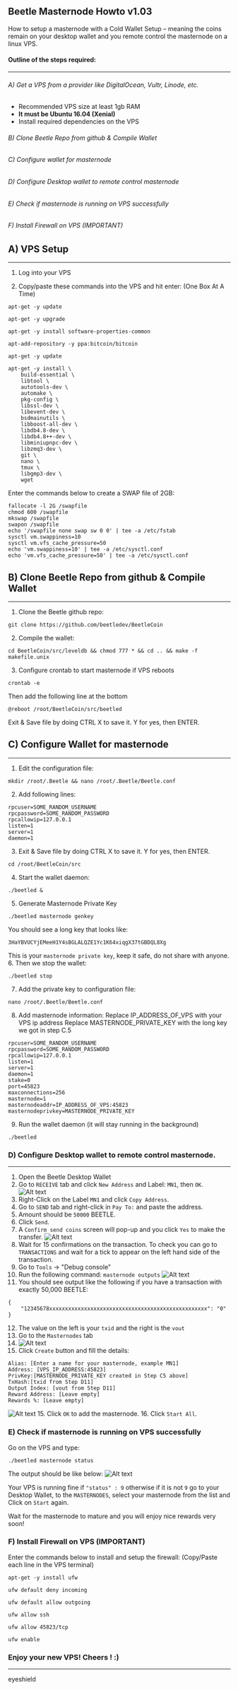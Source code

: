 ## Beetle Masternode Howto v1.03

How to setup a masternode with a Cold Wallet Setup – meaning the coins remain on your desktop wallet and you remote control the masternode on a linux VPS.

#### Outline of the steps required:
---
###### A) Get a VPS from a provider like DigitalOcean, Vultr, Linode, etc. 
   - Recommended VPS size at least 1gb RAM 
   - **It must be Ubuntu 16.04 (Xenial)**
   - Install required dependencies on the VPS
###### B) Clone Beetle Repo from github & Compile Wallet
###### C) Configure wallet for masternode
###### D) Configure Desktop wallet to remote control masternode
###### E) Check if masternode is running on VPS successfully
###### F) Install Firewall on VPS (IMPORTANT)

## A) VPS Setup
---
1. Log into your VPS

2. Copy/paste these commands into the VPS and hit enter: (One Box At A Time)
```
apt-get -y update
```
```
apt-get -y upgrade
```
```
apt-get -y install software-properties-common
```
```
apt-add-repository -y ppa:bitcoin/bitcoin
```
```
apt-get -y update
```
```
apt-get -y install \
    build-essential \
    libtool \
    autotools-dev \
    automake \
    pkg-config \
    libssl-dev \
    libevent-dev \
    bsdmainutils \
    libboost-all-dev \
    libdb4.8-dev \
    libdb4.8++-dev \
    libminiupnpc-dev \
    libzmq3-dev \
    git \
    nano \
    tmux \
    libgmp3-dev \
    wget
```

Enter the commands below to create a SWAP file of 2GB:
```
fallocate -l 2G /swapfile
chmod 600 /swapfile
mkswap /swapfile
swapon /swapfile
echo '/swapfile none swap sw 0 0' | tee -a /etc/fstab
sysctl vm.swappiness=10
sysctl vm.vfs_cache_pressure=50
echo 'vm.swappiness=10' | tee -a /etc/sysctl.conf
echo 'vm.vfs_cache_pressure=50' | tee -a /etc/sysctl.conf
```
## B) Clone Beetle Repo from github & Compile Wallet
---
1. Clone the Beetle github repo:
```
git clone https://github.com/beetledev/BeetleCoin
```
2. Compile the wallet:
```
cd BeetleCoin/src/leveldb && chmod 777 * && cd .. && make -f makefile.unix
```
3. Configure crontab to start masternode if VPS reboots
```
crontab -e
```
Then add the following line at the bottom
```
@reboot /root/BeetleCoin/src/beetled
```
Exit & Save file by doing CTRL X to save it. Y for yes, then ENTER.

## C) Configure Wallet for masternode
---
1. Edit the configuration file:
```
mkdir /root/.Beetle && nano /root/.Beetle/Beetle.conf
```
2. Add following lines:
```
rpcuser=SOME_RANDOM_USERNAME
rpcpassword=SOME_RANDOM_PASSWORD
rpcallowip=127.0.0.1
listen=1
server=1
daemon=1
```
3. Exit & Save file by doing CTRL X to save it. Y for yes, then ENTER.
```
cd /root/BeetleCoin/src
```
4. Start the wallet daemon:
```
./beetled &
```
5. Generate Masternode Private Key
```
./beetled masternode genkey
```
You should see a long key that looks like:
```
3HaYBVUCYjEMeeH1Y4sBGLALQZE1Yc1K64xiqgX37tGBDQL8Xg
```
This is your `masternode private key`, keep it safe, do not share with anyone.
6. Then we stop the wallet:
```
./beetled stop
```
7. Add the private key to configuration file:
```
nano /root/.Beetle/Beetle.conf
```
8. Add masternode information:
Replace IP_ADDRESS_OF_VPS with your VPS ip address
Replace MASTERNODE_PRIVATE_KEY with the long key we got in step C.5
```
rpcuser=SOME_RANDOM_USERNAME
rpcpassword=SOME_RANDOM_PASSWORD
rpcallowip=127.0.0.1
listen=1
server=1
daemon=1
stake=0
port=45823
maxconnections=256
masternode=1
masternodeaddr=IP_ADDRESS_OF_VPS:45823
masternodeprivkey=MASTERNODE_PRIVATE_KEY
```
9. Run the wallet daemon (it will stay running in the background)
```
./beetled
```

### D) Configure Desktop wallet to remote control masternode.
---
1. Open the Beetle Desktop Wallet
2. Go to `RECEIVE` tab and click `New Address` and Label: `MN1`, then `OK`.
![Alt text](https://dils.biz/images/new_receive_address.png "New Address")
3. Right-Click on the Label `MN1` and click `Copy Address`.
4. Go to `SEND` tab and right-click in `Pay To:` and paste the address.
5. Amount should be `50000` BEETLE.  
6. Click `Send`.
7. A `Confirm send coins` screen will pop-up and you click `Yes` to make the transfer.
![Alt text](https://dils.biz/images/sendcoins.png "Send coins")
8. Wait for 15 confirmations on the transaction.  To check you can go to `TRANSACTIONS` and wait for a tick to appear on the left hand side of the transaction.
9. Go to `Tools` -> "Debug console"
10. Run the following command: `masternode outputs`
![Alt text](https://dils.biz/images/console.png "Console")
11. You should see output like the following if you have a transaction with exactly 50,000 BEETLE:
```
{
    "12345678xxxxxxxxxxxxxxxxxxxxxxxxxxxxxxxxxxxxxxxxxxxxxxxxxx": "0"
}
```
12. The value on the left is your `txid` and the right is the `vout`
13. Go to the `Masternodes` tab
14. ![Alt text](https://dils.biz/images/masternode.png "Masternodes")
14. Click `Create` button and fill the details:
```
Alias: [Enter a name for your masternode, example MN1]
Address: [VPS_IP_ADDRESS:45823]
PrivKey:[MASTERNODE_PRIVATE_KEY created in Step C5 above]
TxHash:[txid from Step D11]
Output Index: [vout from Step D11]
Reward Address: [Leave empty]
Rewards %: [Leave empty]
```
![Alt text](https://dils.biz/images/AddNode.png "Add Node")
15. Click `OK` to add the masternode.
16. Click `Start All`.

### E) Check if masternode is running on VPS successfully

Go on the VPS and type:
```
./beetled masternode status
```
The output should be like below:
![Alt text](https://dils.biz/images/masternode_status1.png "masternode status")

Your VPS is running fine if  `"status" : 9` otherwise if it is not `9` go to your Desktop Wallet, to the `MASTERNODES`, select your masternode from the list and Click on `Start` again.

Wait for the masternode to mature and you will enjoy nice rewards very soon!

### F) Install Firewall on VPS (IMPORTANT)
Enter the commands below to install and setup the firewall:
(Copy/Paste each line in the VPS terminal)
```
apt-get -y install ufw
```
```
ufw default deny incoming
```
```
ufw default allow outgoing
```
```
ufw allow ssh
```
```
ufw allow 45823/tcp
```
```
ufw enable
```

### Enjoy your new VPS!  Cheers ! :)

---------
eyeshield
